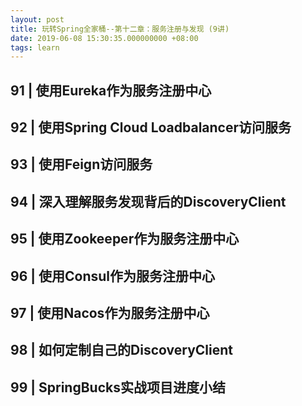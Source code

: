 ```yaml
---
layout: post
title: 玩转Spring全家桶--第十二章：服务注册与发现 (9讲)
date: 2019-06-08 15:30:35.000000000 +08:00
tags: learn
---
```



## 91 | 使用Eureka作为服务注册中心
## 92 | 使用Spring Cloud Loadbalancer访问服务
## 93 | 使用Feign访问服务
## 94 | 深入理解服务发现背后的DiscoveryClient
## 95 | 使用Zookeeper作为服务注册中心
## 96 | 使用Consul作为服务注册中心
## 97 | 使用Nacos作为服务注册中心
## 98 | 如何定制自己的DiscoveryClient
## 99 | SpringBucks实战项目进度小结

